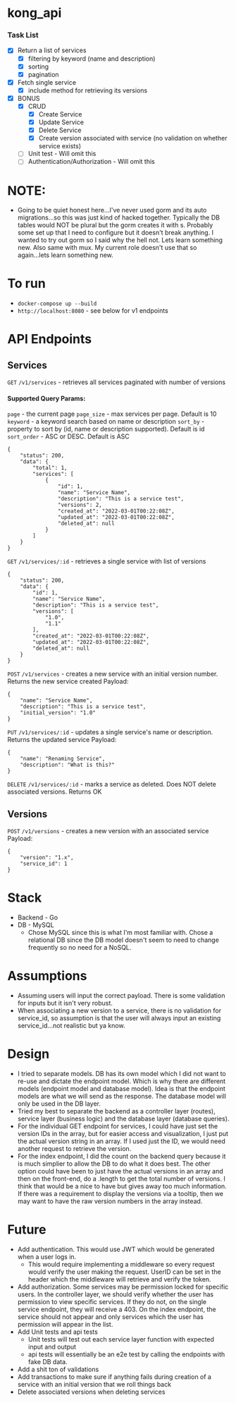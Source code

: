 # kong_api

### Task List

- [x] Return a list of services
    - [x] filtering by keyword (name and description)
    - [x] sorting
    - [x] pagination
- [x] Fetch single service
    - [x] include method for retrieving its versions
- [x] BONUS
    - [x] CRUD
        - [x] Create Service
        - [x] Update Service
        - [x] Delete Service
        - [x] Create version associated with service (no validation on whether service exists)
    - [ ] Unit test - Will omit this
    - [ ] Authentication/Authorization - Will omit this

# NOTE:
- Going to be quiet honest here...I've never used gorm and its auto migrations...so this was just kind of hacked together. Typically the DB tables would NOT be plural but the gorm creates it with s. Probably some set up that I need to configure but it doesn't break anything. I wanted to try out gorm so I said why the hell not. Lets learn something new. Also same with mux. My current role doesn't use that so again...lets learn something new.

# To run 
- `docker-compose up --build`
- `http://localhost:8080` - see below for v1 endpoints

# API Endpoints
## Services
`GET` `/v1/services` - retrieves all services paginated with number of versions
#### Supported Query Params:
`page` - the current page
`page_size` - max services per page. Default is 10
`keyword` - a keyword search based on name or description
`sort_by` - property to sort by (id, name or description supported). Default is id
`sort_order` - ASC or DESC. Default is ASC
```
{
	"status": 200,
	"data": {
		"total": 1,
		"services": [
			{
				"id": 1,
				"name": "Service Name",
				"description": "This is a service test",
				"versions": 2,
				"created_at": "2022-03-01T00:22:08Z",
				"updated_at": "2022-03-01T00:22:08Z",
				"deleted_at": null
			}
		]
	}
}
```
`GET` `/v1/services/:id` - retrieves a single service with list of versions
```
{
	"status": 200,
	"data": {
		"id": 1,
		"name": "Service Name",
		"description": "This is a service test",
		"versions": [
			"1.0",
			"1.1"
		],
		"created_at": "2022-03-01T00:22:08Z",
		"updated_at": "2022-03-01T00:22:08Z",
		"deleted_at": null
	}
}
```
`POST` `/v1/services` - creates a new service with an initial version number. Returns the new service created
Payload:
```
{
	"name": "Service Name",
	"description": "This is a service test",
	"initial_version": "1.0"
}
```
`PUT` `/v1/services/:id` - updates a single service's name or description. Returns the updated service
Payload:
```
{
	"name": "Renaming Service",
	"description": "What is this?"
}
```
`DELETE` `/v1/services/:id` - marks a service as deleted. Does NOT delete associated versions. Returns OK

## Versions
`POST` `/v1/versions` - creates a new version with an associated service
Payload:
```
{
	"version": "1.x",
	"service_id": 1
}
```

# Stack
- Backend - Go
- DB - MySQL
    - Chose MySQL since this is what I'm most familiar with. Chose a relational DB since the DB model doesn't seem to need to change frequently so no need for a NoSQL.

# Assumptions
- Assuming users will input the correct payload. There is some validation for inputs but it isn't very robust.
- When associating a new version to a service, there is no validation for service_id, so assumption is that the user will always input an existing service_id...not realistic but ya know.

# Design
- I tried to separate models. DB has its own model which I did not want to re-use and dictate the endpoint model. Which is why there are different models (endpoint model and database model). Idea is that the endpoint models are what we will send as the response. The database model will only be used in the DB layer.
- Tried my best to separate the backend as a controller layer (routes), service layer (business logic) and the database layer (database queries).
- For the individual GET endpoint for services, I could have just set the version IDs in the array, but for easier access and visualization, I just put the actual version string in an array. If I used just the ID, we would need another request to retrieve the version.
- For the index endpoint, I did the count on the backend query because it is much simplier to allow the DB to do what it does best. The other option could have been to just have the actual versions in an array and then on the front-end, do a .length to get the total number of versions. I think that would be a nice to have but gives away too much information. If there was a requirement to display the versions via a tooltip, then we may want to have the raw version numbers in the array instead.

# Future
- Add authentication. This would use JWT which would be generated when a user logs in.
    - This would require implementing a middleware so every request would verify the user making the request. UserID can be set in the header which the middleware will retrieve and verify the token.
- Add authorization. Some services may be permission locked for specific users. In the controller layer, we should verify whether the user has permission to view specific services. If they do not, on the single service endpoint, they will receive a 403. On the index endpoint, the service should not appear and only services which the user has permission will appear in the list.
- Add Unit tests and api tests
    - Unit tests will test out each service layer function with expected input and output
    - api tests will essentially be an e2e test by calling the endpoints with fake DB data.
- Add a shit ton of validations
- Add transactions to make sure if anything fails during creation of a service with an initial version that we roll things back
- Delete associated versions when deleting services

